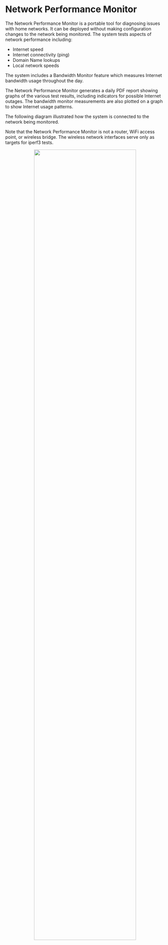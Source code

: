 <H1>Network Performance Monitor</H1>
The Network Performance Monitor is a portable tool for diagnosing issues with home networks. It can be deployed without making configuration changes to the network being monitored.
The system tests aspects of network performance including:

- Internet speed
- Internet connectivity (ping)
- Domain Name lookups
- Local network speeds

The system includes a Bandwidth Monitor feature which measures Internet bandwidth usage throughout the day.

The Network Performance Monitor generates a daily PDF report showing graphs of the various test results, including indicators for possible Internet outages. The bandwidth monitor measurements are also plotted on a graph to show Internet usage patterns.

The following diagram illustrated how the system is connected to the network being monitored.

Note that the Network Performance Monitor is not a router, WiFi access point, or wireless bridge. The wireless network interfaces serve only as targets for iperf3 tests.

<p align="center">
<img src="https://user-images.githubusercontent.com/10369989/78664037-bb532b80-78c2-11ea-8b8b-a71b8eff029f.png" width="80%">
</p>
